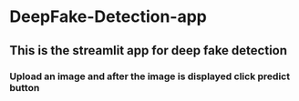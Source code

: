 # DeepFake-Detection-app 
## This is the streamlit app for deep fake detection
### Upload an image and after the image is displayed click predict button
